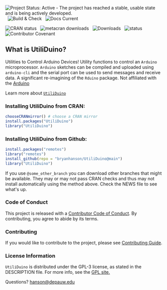 

![Project Status: Active - The project has reached a stable, usable state and is being actively developed.](https://www.repostatus.org/badges/latest/active.svg) &nbsp; ![Build & Check](https://github.com/bryanhanson/UtiliDuino/workflows/Build-Check/badge.svg) &nbsp; ![Docs Current](https://github.com/bryanhanson/UtiliDuino/workflows/Update-Docs/badge.svg)

![CRAN status](https://www.r-pkg.org/badges/version-last-release/UtiliDuino) &nbsp; ![metacran downloads](https://cranlogs.r-pkg.org/badges/grand-total/UtiliDuino) &nbsp; ![Downloads](https://cranlogs.r-pkg.org/badges/UtiliDuino) &nbsp; ![status](https://tinyverse.netlify.com/badge/UtiliDuino) &nbsp; ![Contributor Covenant](https://img.shields.io/badge/Contributor%20Covenant-2.0-4baaaa.svg)

## What is UtiliDuino?

Utilities to Control Arduino Devices! Utility functions to control an `Arduino` microprocessor.  `Arduino` sketches can be compiled and uploaded using `arduino-cli` and the serial port can be used to send messages and receive data. A significant re-imagining of the `Rduino` package. Not affiliated with the [Arduino](https://www.arduino.cc/)

Learn more about [`UtiliDuino`](https://bryanhanson.github.io/UtiliDuino/)

### Installing UtiliDuino from CRAN:

````r
chooseCRANmirror() # choose a CRAN mirror
install.packages("UtiliDuino")
library("UtiliDuino")
````

### Installing UtiliDuino from Github:

````r
install.packages("remotes")
library("remotes")
install_github(repo = "bryanhanson/UtiliDuino@main")
library("UtiliDuino")
````

If you use `@some_other_branch` you can download other branches that might be available.  They may or may not pass CRAN checks and thus may not install automatically using the method above.  Check the NEWS file to see what's up.

### Code of Conduct

This project is released with a [Contributor Code of Conduct](https://bryanhanson.github.io/UtiliDuino/CODE_OF_CONDUCT.html).  By contributing, you agree to abide by its terms.

### Contributing

If you would like to contribute to the project, please see [Contributing Guide](https://bryanhanson.github.io/UtiliDuino/CONTRIBUTING.html).

### License Information

`UtiliDuino` is distributed under the GPL-3 license, as stated in the DESCRIPTION file.  For more info, see the [GPL site.](https://www.gnu.org/licenses/gpl-3.0.html)

Questions?  hanson@depauw.edu
